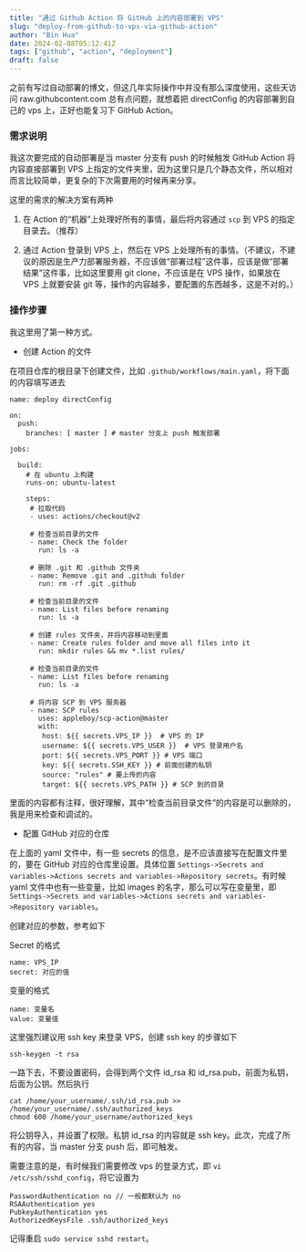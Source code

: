 ```yaml
---
title: "通过 Github Action 将 GitHub 上的内容部署到 VPS"
slug: "deploy-from-github-to-vps-via-github-action"
author: "Bin Hua"
date: 2024-02-08T05:12:41Z
tags: ["github", "action", "deployment"]
draft: false
---
```


之前有写过自动部署的博文，但这几年实际操作中并没有那么深度使用，这些天访问 raw.githubcontent.com 总有点问题，就想着把 directConfig 的内容部署到自己的 vps 上，正好也能复习下 GitHub Action。

### 需求说明

我这次要完成的自动部署是当 master 分支有 push 的时候触发 GitHub Action 将内容直接部署到 VPS 上指定的文件夹里，因为这里只是几个静态文件，所以相对而言比较简单，更复杂的下次需要用的时候再来分享。

这里的需求的解决方案有两种

1. 在 Action 的“机器”上处理好所有的事情，最后将内容通过 `scp` 到 VPS 的指定目录去。（推荐）

2. 通过 Action 登录到 VPS 上，然后在 VPS 上处理所有的事情。（不建议，不建议的原因是生产力部署服务器，不应该做“部署过程”这件事，应该是做“部署结果”这件事，比如这里要用 git clone，不应该是在 VPS 操作，如果放在 VPS 上就要安装 git 等，操作的内容越多，要配置的东西越多，这是不对的。）

### 操作步骤

我这里用了第一种方式。

- 创建 Action 的文件

在项目仓库的根目录下创建文件，比如 `.github/workflows/main.yaml`，将下面的内容填写进去

```
name: deploy directConfig

on:
  push:
    branches: [ master ] # master 分支上 push 触发部署

jobs:

  build:
    # 在 ubuntu 上构建
    runs-on: ubuntu-latest 

    steps:
     # 拉取代码
     - uses: actions/checkout@v2 

     # 检查当前目录的文件
     - name: Check the folder
       run: ls -a

     # 删除 .git 和 .github 文件夹
     - name: Remove .git and .github folder
       run: rm -rf .git .github
       
     # 检查当前目录的文件
     - name: List files before renaming
       run: ls -a

     # 创建 rules 文件夹，并将内容移动到里面
     - name: Create rules folder and move all files into it
       run: mkdir rules && mv *.list rules/

     # 检查当前目录的文件
     - name: List files before renaming
       run: ls -a
       
     # 将内容 SCP 到 VPS 服务器
     - name: SCP rules 
       uses: appleboy/scp-action@master
       with:
        host: ${{ secrets.VPS_IP }}  # VPS 的 IP
        username: ${{ secrets.VPS_USER }}  # VPS 登录用户名
        port: ${{ secrets.VPS_PORT }} # VPS 端口
        key: ${{ secrets.SSH_KEY }} # 前面创建的私钥
        source: "rules" # 要上传的内容
        target: ${{ secrets.VPS_PATH }} # SCP 到的目录
```

里面的内容都有注释，很好理解，其中“检查当前目录文件”的内容是可以删除的，我是用来检查和调试的。

- 配置 GitHub 对应的仓库

在上面的 yaml 文件中，有一些 secrets 的信息，是不应该直接写在配置文件里的，要在 GitHub 对应的仓库里设置。具体位置 `Settings->Secrets and variables->Actions secrets and variables->Repository secrets`。有时候 yaml 文件中也有一些变量，比如 images 的名字，那么可以写在变量里，即 `Settings->Secrets and variables->Actions secrets and variables->Repository variables`。

创建对应的参数，参考如下

Secret 的格式

```
name: VPS_IP
secret: 对应的值
```

变量的格式

```
name: 变量名
value: 变量值
```

这里强烈建议用 ssh key 来登录 VPS，创建 ssh key 的步骤如下

```
ssh-keygen -t rsa
```

一路下去，不要设置密码，会得到两个文件 id_rsa 和 id_rsa.pub，前面为私钥，后面为公钥。然后执行

```
cat /home/your_username/.ssh/id_rsa.pub >> /home/your_username/.ssh/authorized_keys
chmod 600 /home/your_username/authorized_keys
```

将公钥导入，并设置了权限。私钥 id_rsa 的内容就是 ssh key。此次，完成了所有的内容，当 master 分支 push 后，即可触发。

需要注意的是，有时候我们需要修改 vps 的登录方式，即 `vi /etc/ssh/sshd_config`，将它设置为

```
PasswordAuthentication no // 一般都默认为 no
RSAAuthentication yes
PubkeyAuthentication yes
AuthorizedKeysFile .ssh/authorized_keys
```

记得重启 `sudo service sshd restart`。